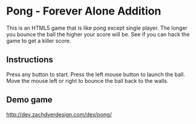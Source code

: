 # Pong - Forever Alone Addition
This is an HTML5 game that is like pong except single player. The longer you bounce the ball the higher your score will be. See if you can hack the game to get a killer score. 

## Instructions
Press any button to start. Press the left mouse button to launch the ball. Move the mouse left or right to bounce the ball back to the walls.

## Demo game
http://dev.zachdyerdesign.com/dev/pong/

